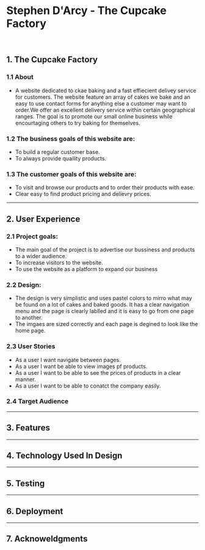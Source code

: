 # Stephen D'Arcy - The Cupcake Factory
​
## 1. The Cupcake Factory

### 1.1 About
* A website dedicated to ckae baking and a fast effiecient delivey service for customers. The website feature an array of cakes we bake and an easy to use contact forms for anything else a customer may want to order.We offer an excellent delivery service within certain geographical ranges. The goal is to promote our small online business while encourtaging others to try baking for themselves.  

### 1.2 The business goals of this website are:
* To build a regular customer base.
* To always provide quaility products.

### 1.3 The customer goals of this website are:
* To visit and browse our products and to order their products with ease.
* Clear easy to find product pricing and delievry prices.

---
 
## 2. User Experience


### 2.1 Project goals:
* The main goal of the project is to advertise our bussiness and products to a wider audience.
* To increase visitors to the website.
* To use the website as a platform to expand our business
​
### 2.2 Design:
* The design is very simplistic and uses pastel colors to mirro what may be found on a lot of cakes and baked goods. It has a clear navigation menu and the page is clearly lablled and it is easy to go from one page to another. 
* The imgaes are sized correctly and each page is degined to look like the home page.
​
### 2.3 User Stories
* As a user I want navigate between pages.
* As a user I want be able to view images pf products.
* As a user I want to be able to see the prices of products in a clear manner.
* As a user I want to be able to conatct the company easily.

### 2.4 Target Audience

---

## 3. Features

---

## 4. Technology Used In Design

---

## 5. Testing

---

## 6. Deployment

---

## 7. Acknoweldgments